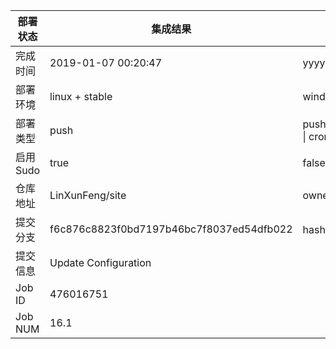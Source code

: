 部署状态 | 集成结果 | 参考值
---|---|---
完成时间 | 2019-01-07 00:20:47 | yyyy-mm-dd hh:mm:ss
部署环境 | linux + stable | window \| linux + stable
部署类型 | push | push \| pull_request \| api \| cron
启用Sudo | true | false \| true
仓库地址 | LinXunFeng/site | owner_name/repo_name
提交分支 | f6c876c8823f0bd7197b46bc7f8037ed54dfb022 | hash 16位
提交信息 | Update Configuration |
Job ID   | 476016751 |
Job NUM  | 16.1 |
